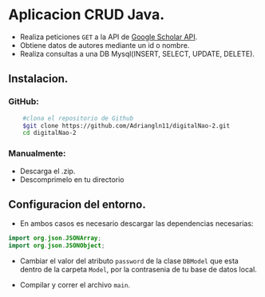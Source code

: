 # Aplicacion CRUD Java.

- Realiza peticiones `GET` a la API de <a href="https://serpapi.com/google-scholar-api">Google Scholar API</a>.
- Obtiene datos de autores mediante un id o  nombre.
- Realiza consultas a una DB Mysql(INSERT, SELECT, UPDATE, DELETE).
## Instalacion.

### GitHub:
```bash
    #clona el repositorio de Github
    $git clone https://github.com/Adriangln11/digitalNao-2.git
    cd digitalNao-2 
````
### Manualmente:
- Descarga el .zip.
- Descomprimelo en tu directorio

## Configuracion del entorno.
- En ambos casos es necesario descargar las dependencias necesarias:
```Java
import org.json.JSONArray;
import org.json.JSONObject;
```
- Cambiar el valor del atributo `password` de la clase `DBModel` que esta dentro de la carpeta `Model`, por la contrasenia de tu base de datos local.

- Compilar y correr el archivo `main`.
